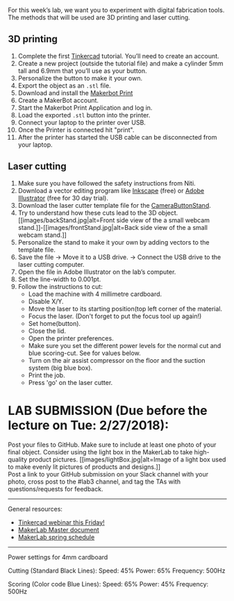 For this week’s lab, we want you to experiment with digital fabrication tools. The methods that will be used are 3D printing and laser cutting.  

## 3D printing
1. Complete the first [Tinkercad](https://www.tinkercad.com/) tutorial. You’ll need to create an account.
1. Create a new project (outside the tutorial file) and make a cylinder 5mm tall and 6.9mm that you’ll use as your button.
1. Personalize the button to make it your own.
1. Export the object as an `.stl` file.
1. Download and install the [Makerbot Print](https://www.makerbot.com/print/)
1. Create a MakerBot account.
1. Start the Makerbot Print Application and log in.
1. Load the exported `.stl` button into the printer.
1. Connect your laptop to the printer over USB.
1. Once the Printer is connected hit "print".
1. After the printer has started the USB cable can be disconnected from your laptop.

## Laser cutting
1. Make sure you have followed the safety instructions from Niti.
2. Download a vector editing program like [Inkscape](https://inkscape.org/en/) (free) or [Adobe Illustrator](https://www.adobe.com/products/illustrator.html) (free for 30 day trial).
3. Download the laser cutter template file for the [CameraButtonStand](https://github.com/FAR-Lab/Developing-and-Designing-Interactive-Devices/blob/master/CameraButtonStand.svg).
4. Try to understand how these cuts lead to the 3D object.
[[images/backStand.jpg|alt=Front side view of the a small webcam stand.]]-[[images/frontStand.jpg|alt=Back side view of the a small webcam stand.]]
5. Personalize the stand to make it your own by adding vectors to the template file.
6. Save the file -> Move it to a USB drive. -> Connect the USB drive to the laser cutting computer.
7.  Open the file in Adobe Illustrator on the lab’s computer.
8.  Set the line-width to 0.001pt.
9.  Follow the instructions to cut:
    * Load the machine with 4 millimetre cardboard.
    * Disable X/Y.
    *  Move the laser to its starting position(top left corner of the material.
    *  Focus the laser. (Don't forget to put the focus tool up again!)
    *  Set home(button).
    *  Close the lid.
    *   Open the printer preferences.
    *   Make sure you set the different power levels for the normal cut and blue scoring-cut. See for values below.
    *   Turn on the air assist compressor on the floor and the suction system (big blue box).
    *   Print the job.
    *   Press 'go' on the laser cutter.

# LAB SUBMISSION (Due before the lecture on Tue: 2/27/2018):
Post your files to GitHub. Make sure to include at least one photo of your final object. Consider using the light box in the MakerLab to take high-quality product pictures.
[[images/lightBox.jpg|alt=Image of a light box used to make evenly lit pictures of products and designs.]]  
Post a link to your GitHub submission on your Slack channel with your photo, cross post to the #lab3 channel, and tag the TAs with questions/requests for feedback.

---
General resources:
* [Tinkercad webinar this Friday!](https://docs.google.com/spreadsheets/d/11nEd0ZaryBHB23yM57p-dVgZgF199Wyd0TkvRimOe1A/edit#gid=1461833821)
* [MakerLab Master document](https://docs.google.com/document/d/1ozET_Qy7wzQgwnNVcyp3mp056LdwB8jiCJiZLjYnwcU/edit)
* [MakerLab spring schedule](https://docs.google.com/document/d/15j1kPK74rHL6tj_sHqOJCFg3vdi1BD75TXnQPZ1bJaI/edit)

---
Power settings for 4mm cardboard

Cutting (Standard Black Lines):
    Speed: 45%
    Power: 65%
    Frequency: 500Hz

Scoring (Color code Blue Lines):
    Speed: 65%
    Power: 45%
    Frequency: 500Hz